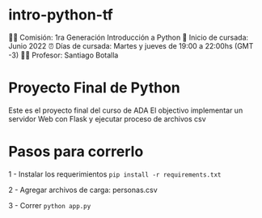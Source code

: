 # intro-python-tf
 
🙋‍♀️ Comisión: 1ra Generación Introducción a Python
📅 Inicio de cursada: Junio 2022
⏰ Días de cursada: Martes y jueves de 19:00 a 22:00hs (GMT -3)
👩‍🏫 Profesor: Santiago Botalla

# Proyecto Final de Python

Este es el proyecto final del curso de ADA
El objectivo implementar un servidor Web con Flask y ejecutar proceso de archivos csv

# Pasos para correrlo

1 - Instalar los requerimientos
`pip install -r requirements.txt`

2 - Agregar archivos de carga: personas.csv

3 - Correr
`python app.py`
